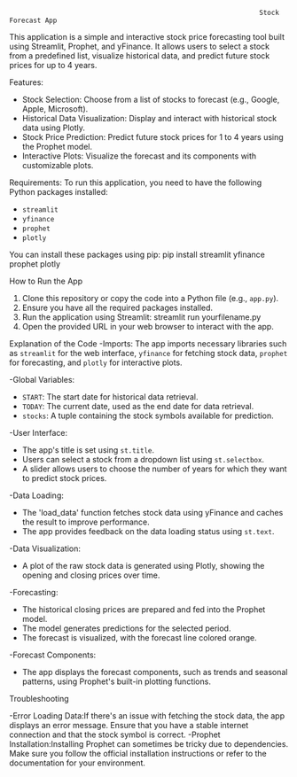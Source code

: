 
                                                                   Stock Forecast App

This application is a simple and interactive stock price forecasting tool built using Streamlit, Prophet, and yFinance.
It allows users to select a stock from a predefined list, visualize historical data, and predict future stock prices 
for up to 4 years.

Features:
- Stock Selection: Choose from a list of stocks to forecast (e.g., Google, Apple, Microsoft).
- Historical Data Visualization: Display and interact with historical stock data using Plotly.
- Stock Price Prediction: Predict future stock prices for 1 to 4 years using the Prophet model.
- Interactive Plots: Visualize the forecast and its components with customizable plots.

Requirements:
To run this application, you need to have the following Python packages installed:
- `streamlit`
- `yfinance`
- `prophet`
- `plotly`

You can install these packages using pip: pip install streamlit yfinance prophet plotly

 How to Run the App

1. Clone this repository or copy the code into a Python file (e.g., `app.py`).
2. Ensure you have all the required packages installed.
3. Run the application using Streamlit:  streamlit run yourfilename.py
4. Open the provided URL in your web browser to interact with the app.

Explanation of the Code
-Imports: The app imports necessary libraries such as `streamlit` for the web interface, `yfinance` 
                  for fetching stock data, `prophet` for forecasting, and `plotly` for interactive plots.

-Global Variables:
  - `START`: The start date for historical data retrieval.
  - `TODAY`: The current date, used as the end date for data retrieval.
  - `stocks`: A tuple containing the stock symbols available for prediction.

-User Interface:
  - The app's title is set using `st.title`.
  - Users can select a stock from a dropdown list using `st.selectbox`.
  - A slider allows users to choose the number of years for which they want to predict stock prices.

-Data Loading:
  - The 'load_data' function fetches stock data using yFinance and caches the result to improve performance.
  - The app provides feedback on the data loading status using `st.text`.

-Data Visualization:
  - A plot of the raw stock data is generated using Plotly, showing the opening and closing prices over time.

-Forecasting:
  - The historical closing prices are prepared and fed into the Prophet model.
  - The model generates predictions for the selected period.
  - The forecast is visualized, with the forecast line colored orange.

-Forecast Components:
  - The app displays the forecast components, such as trends and seasonal patterns, using Prophet's built-in plotting functions.

Troubleshooting

-Error Loading Data:If there's an issue with fetching the stock data, the app displays an error message. Ensure that you have a stable internet connection and that the stock symbol is correct.
-Prophet Installation:Installing Prophet can sometimes be tricky due to dependencies. Make sure you follow the official installation instructions or refer to the documentation for your environment.



